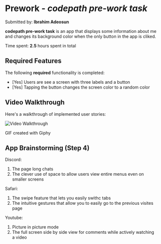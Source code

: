 # Prework - *codepath pre-work task*

Submitted by: **Ibrahim Adeosun**

**codepath pre-work task** is an app that displays some information about me and changes its background color when the only button in the app is cliked. 

Time spent: **2.5** hours spent in total

## Required Features

The following **required** functionality is completed:

- [Yes] Users are see a screen with three labels and a button
- [Yes] Tapping the button changes the screen color to a random color
 
## Video Walkthrough

Here's a walkthrough of implemented user stories:

<img src='https://media.giphy.com/media/v1.Y2lkPTc5MGI3NjExYWFnbHB3Zng1Y2hrYTFldzFrb3VoZHh6YWdsMWU5cmZ6a2diZXl6MiZlcD12MV9pbnRlcm5hbF9naWZfYnlfaWQmY3Q9Zw/I6WZ2hHxe80mBTmkjS/giphy.gif' title='Video Walkthrough' width='' alt='Video Walkthrough' />

<!-- Replace this with whatever GIF tool you used! -->
GIF created with Giphy  
<!-- Recommended tools:
[Kap](https://getkap.co/) for macOS
[ScreenToGif](https://www.screentogif.com/) for Windows
[peek](https://github.com/phw/peek) for Linux. -->

## App Brainstorming (Step 4)
Discord:
1. The page long chats
2. The clever use of space to allow users view entire menus even on smaller screens 

Safari:
1. The swipe feature that lets you easily swithc tabs
2. The intuitive gestures that allow you to easily go to the previous visites page

Youtube:
1. Picture in picture mode
2. The full screen side by side view for comments while actively watching a video
